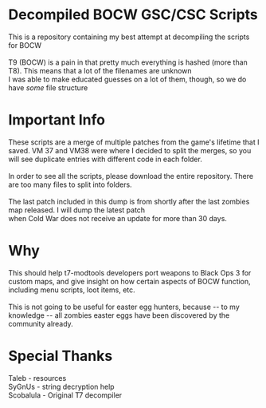 # Decompiled BOCW GSC/CSC Scripts
This is a repository containing my best attempt at decompiling the scripts for BOCW\
\
T9 (BOCW) is a pain in that pretty much everything is hashed (more than T8). This means that a lot of the filenames are unknown\
I was able to make educated guesses on a lot of them, though, so we do have *some* file structure
# Important Info
These scripts are a merge of multiple patches from the game's lifetime that I saved. VM 37 and VM38 were where I decided to split the merges, so you will see duplicate entries with different code in each folder. \
\
In order to see all the scripts, please download the entire repository. There are too many files to split into folders.\
\
The last patch included in this dump is from shortly after the last zombies map released. I will dump the latest patch \
when Cold War does not receive an update for more than 30 days.
# Why
This should help t7-modtools developers port weapons to Black Ops 3 for custom maps, and give insight on how certain aspects of BOCW function, including menu scripts, loot items, etc.\
\
This is not going to be useful for easter egg hunters, because -- to my knowledge -- all zombies easter eggs have been discovered by the community already.

# Special Thanks
Taleb - resources\
SyGnUs - string decryption help\
Scobalula - Original T7 decompiler
